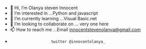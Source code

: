 - 👋 Hi, I’m Olanya steven Innocent
- 👀 I’m interested in ...Python and javascript
- 🌱 I’m currently learning ...Visual Basic.net
- 💞️ I’m looking to collaborate on ... very one here
- 📫 How to reach me ...Email innocentstevenolanya@gmail.com
-                       twitter @innocentolanya_

<!---
InnocentStevenOlanya/InnocentStevenOlanya is a ✨ special ✨ repository because its `README.md` (this file) appears on your GitHub profile.
You can click the Preview link to take a look at your changes.
--->
